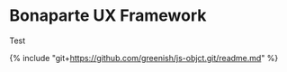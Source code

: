 # Bonaparte UX Framework

Test 

{% include "git+https://github.com/greenish/js-objct.git/readme.md" %}